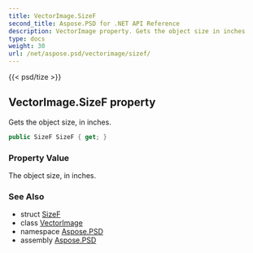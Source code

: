 ```yaml
---
title: VectorImage.SizeF
second_title: Aspose.PSD for .NET API Reference
description: VectorImage property. Gets the object size in inches
type: docs
weight: 30
url: /net/aspose.psd/vectorimage/sizef/
---
```

{{< psd/tize >}}
## VectorImage.SizeF property

Gets the object size, in inches.

```csharp
public SizeF SizeF { get; }
```

### Property Value

The object size, in inches.

### See Also

* struct [SizeF](../../sizef/)
* class [VectorImage](../)
* namespace [Aspose.PSD](../../../aspose.psd/)
* assembly [Aspose.PSD](../../../)


